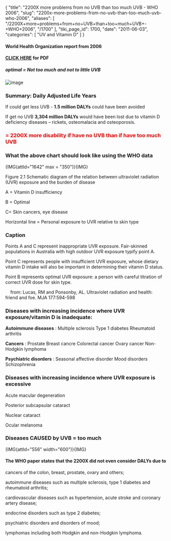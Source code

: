 {
  "title": "2200X more problems from no UVB than too much UVB - WHO 2006",
  "slug": "2200x-more-problems-from-no-uvb-than-too-much-uvb-who-2006",
  "aliases": [
    "/2200X+more+problems+from+no+UVB+than+too+much+UVB+-+WHO+2006",
    "/1700"
  ],
  "tiki_page_id": 1700,
  "date": "2011-06-03",
  "categories": [
    "UV and Vitamin D"
  ]
}


#### World Health Organization report from 2006

#### [CLICK HERE](https://www.VitaminDWiki.com/tiki-download_file.php?fileId=1892) for PDF

##### optimal = Not too much and not to little UVB

<img src="/attachments/d3.mock.jpg" alt="image"> 

### Summary: Daily Adjusted Life Years

If could get less UVB -  **1.5 million DALYs**  could have been avoided

If get no UVB  **3,304 million DALYs**  would have been lost due to vitamin D deficiency diseases – rickets, osteomalacia and osteoporosis. 

###  **<span style="color:#F00;">= 2200X more disability if have no UVB than if have too much UVB</span>** 

### What the above chart should look like using the WHO data

{IMG(attId="1642" max = "350")}{IMG}

Figure 2.1 Schematic diagram of the relation between ultraviolet radiation (UVR) exposure and the burden of disease

A = Vitamin D insufficiency 

B = Optimal 

C= Skin cancers, eye disease

Horizontal line = Personal exposure to UVR relative to skin type

### Caption

Points A and C represent inappropriate UVR exposure. Fair-skinned populations in Australia with high outdoor UVR exposure typify point A. 

Point C represents people with insufficient UVR exposure, whose dietary vitamin D intake will also be important in determining their vitamin D status. 

Point B represents optimal UVR exposure: a person with careful titration of correct UVR dose for skin type.

&nbsp; &nbsp; from: Lucas, RM and Ponsonby, AL. Ultraviolet radiation and health: friend and foe. MJA 177:594-598

### Diseases with increasing incidence where UVR exposure/vitamin D is inadequate:

 **Autoimmune diseases** : Multiple sclerosis Type 1 diabetes Rheumatoid arthritis

 **Cancers** : Prostate Breast cancre Colorectal cancer Ovary cancer Non-Hodgkin lymphoma

 **Psychiatric disorders** : Seasonal affective disorder Mood disorders Schizophrenia

### Diseases with increasing incidence where UVR exposure is excessive

Acute macular degeneration 

Posterior subcapsular cataract 

Nuclear cataract 

Ocular melanoma

### Diseases CAUSED by UVB = too much

{IMG(attId="556" width="600")}{IMG}

#### The WHO paper states that the 2200X did not even consider DALYs due to

cancers of the colon, breast, prostate, ovary and others; 

autoimmune diseases such as multiple sclerosis, type 1 diabetes and rheumatoid arthritis; 

cardiovascular diseases such as hypertension, acute stroke and coronary artery disease; 

endocrine disorders such as type 2 diabetes; 

psychiatric disorders and disorders of mood; 

lymphomas including both Hodgkin and non-Hodgkin lymphoma. 

